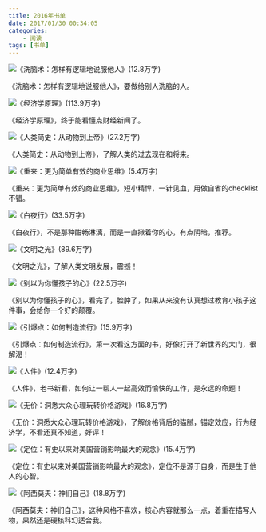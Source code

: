 ```yaml
---
title: 2016年书单
date: 2017/01/30 00:34:05
categories:
    - 阅读
tags: [书单]
---
```


![《洗脑术：怎样有逻辑地说服他人》(12.8万字)](http://venson-blog-images.oss-cn-beijing.aliyuncs.com/2017-01-30-2016-year-book-list/270064-cfe5527434e8ea6a.jpg)

《洗脑术：怎样有逻辑地说服他人》，要做给别人洗脑的人。 


![《经济学原理》(113.9万字)](http://venson-blog-images.oss-cn-beijing.aliyuncs.com/2017-01-30-2016-year-book-list/270064-c086e3857c123e1e.jpg)

《经济学原理》，终于能看懂点财经新闻了。

![《人类简史：从动物到上帝》(27.2万字)](http://venson-blog-images.oss-cn-beijing.aliyuncs.com/2017-01-30-2016-year-book-list/270064-75ee832e5a5395da.jpg)

《人类简史：从动物到上帝》，了解人类的过去现在和将来。

![《重来：更为简单有效的商业思维》(5.4万字)](http://venson-blog-images.oss-cn-beijing.aliyuncs.com/2017-01-30-2016-year-book-list/270064-3860ea79f9cd96f4.jpg)

《重来：更为简单有效的商业思维》，短小精悍，一针见血，用做自省的checklist不错。

![《白夜行》(33.5万字)](http://venson-blog-images.oss-cn-beijing.aliyuncs.com/2017-01-30-2016-year-book-list/270064-43ed37e63225787b.jpg)

《白夜行》，不是那种酣畅淋漓，而是一直揪着你的心，有点阴暗，推荐。

![《文明之光》(89.6万字)](http://venson-blog-images.oss-cn-beijing.aliyuncs.com/2017-01-30-2016-year-book-list/270064-dc1c15630d40729d.jpg)

《文明之光》，了解人类文明发展，震撼！

![《别以为你懂孩子的心》(22.5万字)](http://venson-blog-images.oss-cn-beijing.aliyuncs.com/2017-01-30-2016-year-book-list/270064-c191399756ebe4b3.jpg)

《别以为你懂孩子的心》，看完了，脸肿了，如果从来没有认真想过教育小孩子这件事，会给你一个好的颠覆。

![《引爆点：如何制造流行》(15.9万字)](http://venson-blog-images.oss-cn-beijing.aliyuncs.com/2017-01-30-2016-year-book-list/270064-196e55ef22433831.jpg)

《引爆点：如何制造流行》，第一次看这方面的书，好像打开了新世界的大门，很解渴！

![《人件》(12.4万字)](http://venson-blog-images.oss-cn-beijing.aliyuncs.com/2017-01-30-2016-year-book-list/270064-9c318ff31a02166a.jpg)

《人件》，老书新看，如何让一帮人一起高效而愉快的工作，是永远的命题！ ​​​​

![《无价：洞悉大众心理玩转价格游戏》(16.8万字)](http://venson-blog-images.oss-cn-beijing.aliyuncs.com/2017-01-30-2016-year-book-list/270064-f73167b48e6339e8.jpg)

《无价：洞悉大众心理玩转价格游戏》，了解价格背后的猫腻，锚定效应，行为经济学，不看还真不知道，好评！

![《定位：有史以来对美国营销影响最大的观念》(15.4万字)](http://venson-blog-images.oss-cn-beijing.aliyuncs.com/2017-01-30-2016-year-book-list/270064-68a4105ee0501f20.jpg)

《定位：有史以来对美国营销影响最大的观念》，定位不是源于自身，而是生于他人的心智。

![《阿西莫夫：神们自己》(18.8万字)](http://venson-blog-images.oss-cn-beijing.aliyuncs.com/2017-01-30-2016-year-book-list/270064-76fc984990cf3a6c.jpg)

《阿西莫夫：神们自己》，这种风格不喜欢，核心内容就那么一点，着重在描写人物，果然还是硬核科幻适合我。
